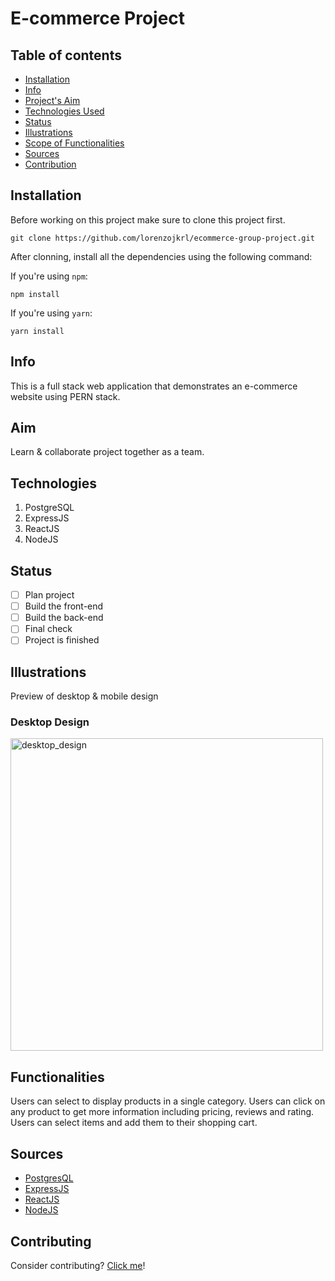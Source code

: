 # E-commerce Project

## Table of contents

* [Installation](#Installation)
* [Info](#Info)
* [Project's Aim](#Aim)
* [Technologies Used](#Technologies)
* [Status](#Status)
* [Illustrations](#Illustrations)
* [Scope of Functionalities](#Functionalities)
* [Sources](#Sources)
* [Contribution](#Contributing)

## Installation
Before working on this project make sure to clone this project first.
``` 
git clone https://github.com/lorenzojkrl/ecommerce-group-project.git 
```
After clonning, install all the dependencies using the following command:

If you're using `npm`:
```
npm install
```
If you're using `yarn`:
```
yarn install
```

## Info

This is a full stack web application that demonstrates an e-commerce website using PERN stack.

## Aim

Learn & collaborate project together as a team.

## Technologies

1. PostgreSQL
2. ExpressJS
3. ReactJS
4. NodeJS

## Status

* [ ] Plan project
* [ ] Build the front-end
* [ ] Build the back-end
* [ ] Final check
* [ ] Project is finished

## Illustrations

Preview of desktop & mobile design

### Desktop Design

<img width="500" alt="desktop_design" src="https://user-images.githubusercontent.com/64187129/119375757-c72fc600-bced-11eb-8053-fa0a246ac992.png">

## Functionalities

Users can select to display products in a single category. Users can click on any product to get more information including pricing, reviews and rating. Users can select items and add them to their shopping cart.

## Sources

* [PostgresQL](https://www.postgresql.org/docs/)
* [ExpressJS](https://expressjs.com/)
* [ReactJS](https://reactjs.org/)
* [NodeJS](https://nodejs.org/en/)

## Contributing

Consider contributing? [Click me]()!